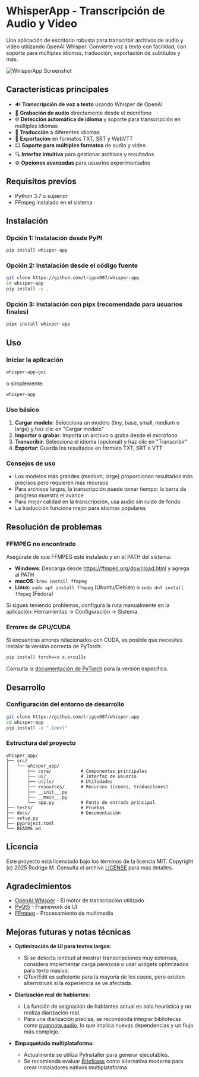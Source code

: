 # WhisperApp - Transcripción de Audio y Video

Una aplicación de escritorio robusta para transcribir archivos de audio y video utilizando OpenAI Whisper. Convierte voz a texto con facilidad, con soporte para múltiples idiomas, traducción, exportación de subtítulos y más.

![WhisperApp Screenshot](docs/screenshot.png)

## Características principales

- 🔊 **Transcripción de voz a texto** usando Whisper de OpenAI
- 🎤 **Grabación de audio** directamente desde el micrófono
- 🌐 **Detección automática de idioma** y soporte para transcripción en múltiples idiomas
- 🔄 **Traducción** a diferentes idiomas
- 📝 **Exportación** en formatos TXT, SRT y WebVTT
- 🎞️ **Soporte para múltiples formatos** de audio y video
- 🔍 **Interfaz intuitiva** para gestionar archivos y resultados
- ⚙️ **Opciones avanzadas** para usuarios experimentados

## Requisitos previos

- Python 3.7 o superior
- FFmpeg instalado en el sistema

## Instalación

### Opción 1: Instalación desde PyPI

```bash
pip install whisper-app
```

### Opción 2: Instalación desde el código fuente

```bash
git clone https://github.com/trigoo007/whisper-app
cd whisper-app
pip install -e .
```

### Opción 3: Instalación con pipx (recomendado para usuarios finales)

```bash
pipx install whisper-app
```

## Uso

### Iniciar la aplicación

```bash
whisper-app-gui
```

o simplemente:

```bash
whisper-app
```

### Uso básico

1. **Cargar modelo**: Selecciona un modelo (tiny, base, small, medium o large) y haz clic en "Cargar modelo"
2. **Importar o grabar**: Importa un archivo o graba desde el micrófono
3. **Transcribir**: Selecciona el idioma (opcional) y haz clic en "Transcribir"
4. **Exportar**: Guarda los resultados en formato TXT, SRT o VTT

### Consejos de uso

- Los modelos más grandes (medium, large) proporcionan resultados más precisos pero requieren más recursos
- Para archivos largos, la transcripción puede tomar tiempo; la barra de progreso muestra el avance
- Para mejor calidad en la transcripción, usa audio sin ruido de fondo
- La traducción funciona mejor para idiomas populares

## Resolución de problemas

### FFMPEG no encontrado

Asegúrate de que FFMPEG esté instalado y en el PATH del sistema:

- **Windows**: Descarga desde https://ffmpeg.org/download.html y agrega al PATH
- **macOS**: `brew install ffmpeg`
- **Linux**: `sudo apt install ffmpeg` (Ubuntu/Debian) o `sudo dnf install ffmpeg` (Fedora)

Si sigues teniendo problemas, configura la ruta manualmente en la aplicación: Herramientas → Configuración → Sistema.

### Errores de GPU/CUDA

Si encuentras errores relacionados con CUDA, es posible que necesites instalar la versión correcta de PyTorch:

```bash
pip install torch==x.x.x+cu11x
```

Consulta la [documentación de PyTorch](https://pytorch.org/get-started/locally/) para la versión específica.

## Desarrollo

### Configuración del entorno de desarrollo

```bash
git clone https://github.com/trigoo007/whisper-app
cd whisper-app
pip install -e ".[dev]"
```

### Estructura del proyecto

```
whisper_app/
├── src/
│   └── whisper_app/
│       ├── core/           # Componentes principales
│       ├── ui/             # Interfaz de usuario
│       ├── utils/          # Utilidades
│       ├── resources/      # Recursos (iconos, traducciones)
│       ├── __init__.py
│       ├── __main__.py
│       └── app.py          # Punto de entrada principal
├── tests/                  # Pruebas
├── docs/                   # Documentación
├── setup.py
├── pyproject.toml
└── README.md
```

## Licencia

Este proyecto está licenciado bajo los términos de la licencia MIT. Copyright (c) 2025 Rodrigo M. Consulta el archivo [LICENSE](LICENSE) para más detalles.

## Agradecimientos

- [OpenAI Whisper](https://github.com/openai/whisper) - El motor de transcripción utilizado
- [PyQt5](https://www.riverbankcomputing.com/software/pyqt/) - Framework de UI
- [FFmpeg](https://ffmpeg.org/) - Procesamiento de multimedia

## Mejoras futuras y notas técnicas

- **Optimización de UI para textos largos:**
  - Si se detecta lentitud al mostrar transcripciones muy extensas, considera implementar carga perezosa o usar widgets optimizados para texto masivo.
  - QTextEdit es suficiente para la mayoría de los casos, pero existen alternativas si la experiencia se ve afectada.

- **Diarización real de hablantes:**
  - La función de asignación de hablantes actual es solo heurística y no realiza diarización real.
  - Para una diarización precisa, se recomienda integrar bibliotecas como [pyannote.audio](https://github.com/pyannote/pyannote-audio), lo que implica nuevas dependencias y un flujo más complejo.

- **Empaquetado multiplataforma:**
  - Actualmente se utiliza PyInstaller para generar ejecutables.
  - Se recomienda evaluar [Briefcase](https://beeware.org/project/projects/tools/briefcase/) como alternativa moderna para crear instaladores nativos multiplataforma.
